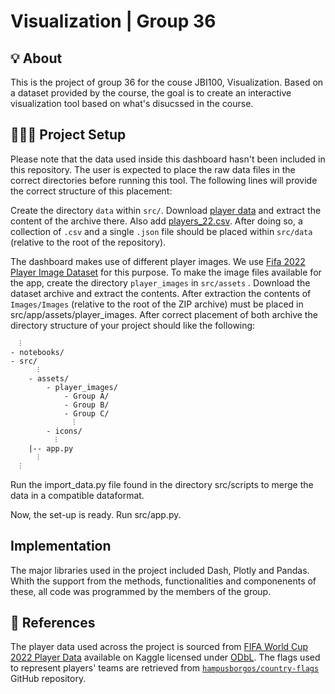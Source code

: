 # Visualization | Group 36

## 💡 About

This is the project of group 36 for the couse JBI100, Visualization. Based on a dataset provided by the course, the goal
is to create an interactive visualization tool based on what's disucssed in the course.

## 🧑🏽‍💻 Project Setup

Please note that the data used inside this dashboard hasn't been included in this repository. The user is expected to
place the raw data files in the correct directories before running this tool. The following lines will provide the
correct structure of this placement:

Create the directory `data` within `src/`.
Download [player data](https://www.kaggle.com/datasets/swaptr/fifa-world-cup-2022-player-data) and extract the content
of the archive there. Also add [players_22.csv](https://www.kaggle.com/datasets/stefanoleone992/fifa-22-complete-player-dataset?select=players_22.csv).
After doing so, a collection of `.csv` and a single `.json` file should be placed within `src/data` (relative to the
root of the repository).

The dashboard makes use of different player images. We
use [Fifa 2022 Player Image Dataset](https://www.kaggle.com/datasets/soumendraprasad/fifa-2022-all-players-image-dataset)
for this purpose.
To make the image files available for the app, create the directory `player_images` in `src/assets` .
Download the dataset archive and extract the contents. After extraction the contents of `Images/Images` (relative to the
root of the ZIP archive) must be placed in src/app/assets/player_images.
After correct placement of both archive the directory structure of your project should like the following:

````
  ⫶
- notebooks/
- src/
      ⫶
    - assets/
        - player_images/
            - Group A/
            - Group B/
            - Group C/
              ⫶
        - icons/
          ⫶
    |-- app.py
      ⫶
  ⫶

````

Run the import_data.py file found in the directory src/scripts to merge the data in a compatible dataformat. 

Now, the set-up is ready. Run src/app.py.

## Implementation

The major libraries used in the project included Dash, Plotly and Pandas. Whith the support from the methods, functionalities and componenents of these, all code was programmed by the members of the group.

## 📝 References

The player data used across the project is sourced
from [FIFA World Cup 2022 Player Data](https://www.kaggle.com/datasets/swaptr/fifa-world-cup-2022-player-data) available
on Kaggle licensed under [ODbL](https://opendatacommons.org/licenses/odbl/1-0/).
The flags used to represent players' teams are retrieved
from [`hampusborgos/country-flags`](https://github.com/hampusborgos/country-flags) GitHub repository.

